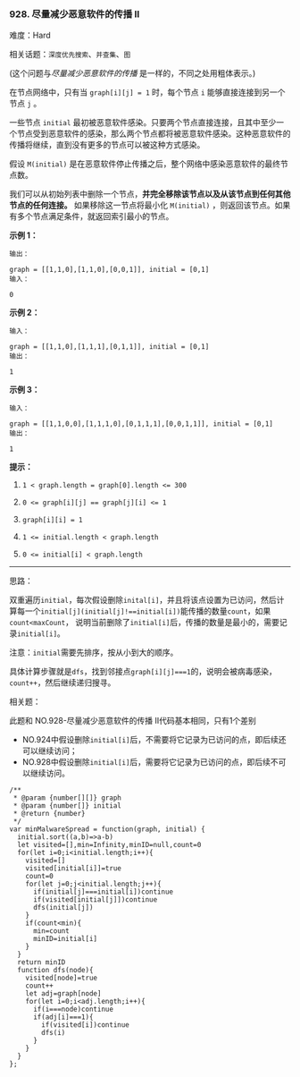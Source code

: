 ### 928. 尽量减少恶意软件的传播 II

难度：Hard

相关话题：`深度优先搜索`、`并查集`、`图`

(这个问题与*尽量减少恶意软件的传播* 是一样的，不同之处用粗体表示。)



在节点网络中，只有当 `graph[i][j] = 1` 时，每个节点 `i` 能够直接连接到另一个节点 `j` 。



一些节点 `initial` 最初被恶意软件感染。只要两个节点直接连接，且其中至少一个节点受到恶意软件的感染，那么两个节点都将被恶意软件感染。这种恶意软件的传播将继续，直到没有更多的节点可以被这种方式感染。



假设 `M(initial)` 是在恶意软件停止传播之后，整个网络中感染恶意软件的最终节点数。



我们可以从初始列表中删除一个节点，**并完全移除该节点以及从该节点到任何其他节点的任何连接。** 如果移除这一节点将最小化 `M(initial)` ，则返回该节点。如果有多个节点满足条件，就返回索引最小的节点。












**示例 1：** 





```
输出：

graph = [[1,1,0],[1,1,0],[0,0,1]], initial = [0,1]
输入：

0

```


**示例 2：** 





```
输入：

graph = [[1,1,0],[1,1,1],[0,1,1]], initial = [0,1]
输出：

1

```


**示例 3：** 





```
输入：

graph = [[1,1,0,0],[1,1,1,0],[0,1,1,1],[0,0,1,1]], initial = [0,1]
输出：

1

```






**提示：** 




1.  `1 < graph.length = graph[0].length <= 300` 

2.  `0 <= graph[i][j] == graph[j][i] <= 1` 

3.  `graph[i][i] = 1` 

4.  `1 <= initial.length < graph.length` 

5.  `0 <= initial[i] < graph.length` 






-----

思路：

双重遍历`initial`，每次假设删除`inital[i]`，并且将该点设置为已访问，然后计算每一个`initial[j](initial[j]!==initial[i])`能传播的数量`count`，如果`count<maxCount`，
说明当前删除了`initial[i]`后，传播的数量是最小的，需要记录`initial[i]`。

注意：`initial`需要先排序，按从小到大的顺序。

具体计算步骤就是`dfs`，找到邻接点`graph[i][j]===1`的，说明会被病毒感染，`count++`，然后继续递归搜寻。

相关题：

此题和 NO.928-尽量减少恶意软件的传播 II代码基本相同，只有1个差别

* NO.924中假设删除`initial[i]`后，不需要将它记录为已访问的点，即后续还可以继续访问；
* NO.928中假设删除`initial[i]`后，需要将它记录为已访问的点，即后续不可以继续访问。


```
/**
 * @param {number[][]} graph
 * @param {number[]} initial
 * @return {number}
 */
var minMalwareSpread = function(graph, initial) {
  initial.sort((a,b)=>a-b)
  let visited=[],min=Infinity,minID=null,count=0
  for(let i=0;i<initial.length;i++){
    visited=[]
    visited[initial[i]]=true
    count=0
    for(let j=0;j<initial.length;j++){
      if(initial[j]===initial[i])continue
      if(visited[initial[j]])continue
      dfs(initial[j])
    }
    if(count<min){
      min=count
      minID=initial[i]
    }
  }
  return minID
  function dfs(node){
    visited[node]=true
    count++
    let adj=graph[node]
    for(let i=0;i<adj.length;i++){
      if(i===node)continue
      if(adj[i]===1){
        if(visited[i])continue
        dfs(i)
      }
    }
  }
};



```

